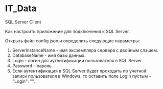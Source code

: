 # IT_Data
SQL Server Client

Как настроить приложение для подключения к SQL Server.

Открыть файл config.json и определить следующие параметры:
1) ServerInstanceName - имя эксземпляра сервера с двойным слэшем.
2) DatabaseName - имя базы данных.
3) Login - логин для аутентификации пользователя в SQL Server.
4) Password - пароль.
5) Если аутентификация в SQL Server будет проходить по учетной записи пользователя в Windows,
   то оставить поле Login пустым - "Login": "".
